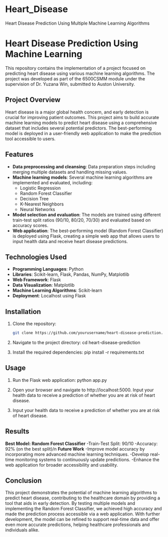 # Heart_Disease
Heart Disease Prediction Using Multiple Machine Learning Algorithms
# Heart Disease Prediction Using Machine Learning

This repository contains the implementation of a project focused on predicting heart disease using various machine learning algorithms. The project was developed as part of the 6500CSMM module under the supervision of Dr. Yuzana Win, submitted to Auston University.

## Project Overview

Heart disease is a major global health concern, and early detection is crucial for improving patient outcomes. This project aims to build accurate machine learning models to predict heart disease using a comprehensive dataset that includes several potential predictors. The best-performing model is deployed in a user-friendly web application to make the prediction tool accessible to users.

## Features

- **Data preprocessing and cleansing**: Data preparation steps including merging multiple datasets and handling missing values.
- **Machine learning models**: Several machine learning algorithms are implemented and evaluated, including:
  - Logistic Regression
  - Random Forest Classifier
  - Decision Tree
  - K-Nearest Neighbors
  - Neural Networks
- **Model selection and evaluation**: The models are trained using different train-test split ratios (90/10, 80/20, 70/30) and evaluated based on accuracy scores.
- **Web application**: The best-performing model (Random Forest Classifier) is deployed using Flask, creating a simple web app that allows users to input health data and receive heart disease predictions.
  
## Technologies Used

- **Programming Languages**: Python
- **Libraries**: Scikit-learn, Flask, Pandas, NumPy, Matplotlib
- **Web Framework**: Flask
- **Data Visualization**: Matplotlib
- **Machine Learning Algorithms**: Scikit-learn
- **Deployment**: Localhost using Flask
  
## Installation

1. Clone the repository:
   ```bash
   git clone https://github.com/yourusername/heart-disease-prediction.git
   
2. Navigate to the project directory:
   cd heart-disease-prediction

3. Install the required dependencies:
   pip install -r requirements.txt

## Usage
1. Run the Flask web application:
   python app.py

2. Open your browser and navigate to http://localhost:5000.
   Input your health data to receive a prediction of whether you are at risk of heart disease.

3. Input your health data to receive a prediction of whether you are at risk of heart disease.

## Results
**Best Model: Random Forest Classifier**
  -Train-Test Split: 90/10
  -Accuracy: 92% (on the best split)/n
**Future Work**
  -Improve model accuracy by incorporating more advanced machine learning techniques.
  -Develop real-time monitoring systems to continuously update predictions.
  -Enhance the web application for broader accessibility and usability.
  
## Conclusion
This project demonstrates the potential of machine learning algorithms to predict heart disease, contributing to the healthcare domain by providing a tool that aids in early detection. By testing multiple models and implementing the Random Forest Classifier, we achieved high accuracy and made the prediction process accessible via a web application. With further development, the model can be refined to support real-time data and offer even more accurate predictions, helping healthcare professionals and individuals alike.










